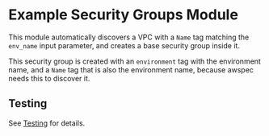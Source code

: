 # Example Security Groups Module

This module automatically discovers a VPC with a `Name` tag matching the
`env_name` input parameter, and creates a base security group inside it.

This security group is created with an `environment` tag with the environment
name, and a `Name` tag that is also the environment name, because awspec needs
this to discover it.

## Testing

See [Testing](../README.md#testing) for details.
